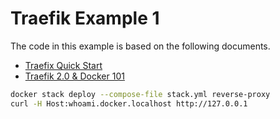 # Traefik Example 1

The code in this example is based on the following documents.

- [Traefix Quick Start](https://docs.traefik.io/getting-started/quick-start/)
- [Traefik 2.0 & Docker 101](https://containo.us/blog/traefik-2-0-docker-101-fc2893944b9d/)

```bash title="docker stack"
docker stack deploy --compose-file stack.yml reverse-proxy
curl -H Host:whoami.docker.localhost http://127.0.0.1
```
